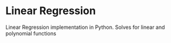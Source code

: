 # Linear Regression
Linear Regression implementation in Python. Solves for linear and polynomial functions
